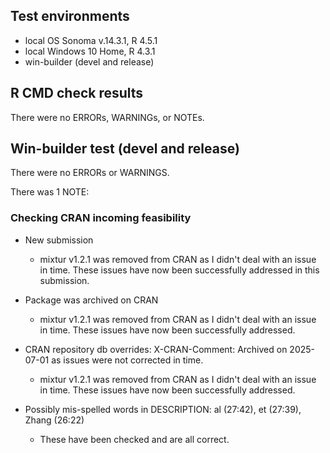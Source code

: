 ## Test environments
* local OS Sonoma v.14.3.1, R 4.5.1
* local Windows 10 Home, R 4.3.1
* win-builder (devel and release)

## R CMD check results
There were no ERRORs, WARNINGs, or NOTEs. 


## Win-builder test (devel and release)
There were no ERRORs or WARNINGS. 

There was 1 NOTE:

### Checking CRAN incoming feasibility

* New submission
  * mixtur v1.2.1 was removed from CRAN as I didn't deal with an issue in time. These issues have now been successfully addressed in this submission.

* Package was archived on CRAN
  * mixtur v1.2.1 was removed from CRAN as I didn't deal with an issue in time. These issues have now been successfully addressed. 

* CRAN repository db overrides: X-CRAN-Comment: Archived on 2025-07-01 as issues were not corrected
  in time.
  * mixtur v1.2.1 was removed from CRAN as I didn't deal with an issue in time. These issues have now been successfully addressed.

* Possibly mis-spelled words in DESCRIPTION: al (27:42), et (27:39), Zhang (26:22) 
  * These have been checked and are all correct.


